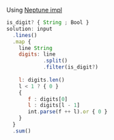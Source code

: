 Using [Neptune impl](https://www.reddit.com/r/ProgrammingLanguages/s/ZJ4D36oZ2J)

```js
is_digit? { String ; Bool }
solution: input
  .lines()
  .map {
    line String
    digits: line
            .split()
            .filter(is_digit?)
   
    l: digits.len()
    l < 1 ? { 0 } 
    {
       f : digits[0]
       l : digits[l - 1]
       int.parse(f ++ l).or { 0 }
    }
  }
  .sum()
```